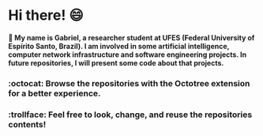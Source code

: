 # Hi there! :smile:
#### :book: My name is Gabriel, a researcher student at UFES (Federal University of Espírito Santo, Brazil). I am involved in some artificial intelligence, computer network infrastructure and software engineering projects. In future repositories, I will present some code about that projects.
### :octocat:  Browse the repositories with the Octotree extension for a better experience. 
### :trollface:  Feel free to look, change, and reuse the repositories contents! 
